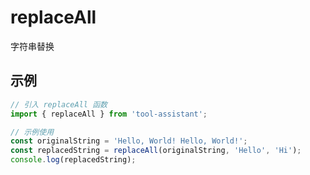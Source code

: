 # replaceAll

字符串替换

## 示例

```javascript
// 引入 replaceAll 函数
import { replaceAll } from 'tool-assistant'; 

// 示例使用
const originalString = 'Hello, World! Hello, World!';
const replacedString = replaceAll(originalString, 'Hello', 'Hi');
console.log(replacedString);
```
